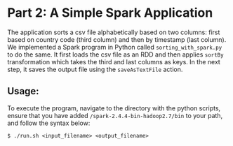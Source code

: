 # Part 2: A Simple Spark Application

The application sorts a csv file alphabetically based on two columns: first based on country code (third column) and then by timestamp (last column). We implemented a Spark program in Python called `sorting_with_spark.py` to do the same. It first loads the csv file as an RDD and then applies `sortBy` transformation which takes the third and last columns as keys. In the next step, it saves the output file using the `saveAsTextFile` action.

## Usage:
To execute the program, navigate to the directory with the python scripts, ensure that you have added `/spark-2.4.4-bin-hadoop2.7/bin` to your path, and follow the syntax below:
```
$ ./run.sh <input_filename> <output_filename>
```
